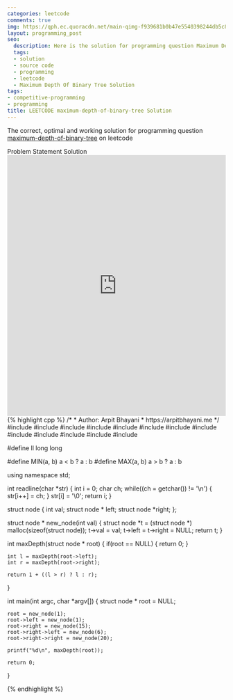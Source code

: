 ```yaml
---
categories: leetcode
comments: true
img: https://qph.ec.quoracdn.net/main-qimg-f939681b0b47e5540398244db5c8966f?convert_to_webp=true
layout: programming_post
seo:
  description: Here is the solution for programming question Maximum Depth Of Binary Tree on leetcode
  tags:
  - solution
  - source code
  - programming
  - leetcode
  - Maximum Depth Of Binary Tree Solution
tags:
- competitive-programming
- programming
title: LEETCODE maximum-depth-of-binary-tree Solution
---
```

The correct, optimal and working solution for programming question [maximum-depth-of-binary-tree](https://leetcode.com/problems/maximum-depth-of-binary-tree/) on leetcode

<div class="ui secondary pointing large menu">
  <a class="grey item" data-tab="problem-statement">
    Problem Statement
  </a>
  <a class="active item grey" data-tab="solution">
    Solution
  </a>
</div>
<div class="ui bottom attached tab" data-tab="problem-statement">
    <iframe src="https://leetcode.com/problems/maximum-depth-of-binary-tree/" width="100%" height="600px" style="overflow: scroll; border: none;"></iframe>
</div>
<div class="ui bottom attached active tab" data-tab="solution">
{% highlight cpp %}
/*
 *  Author: Arpit Bhayani
 *  https://arpitbhayani.me
 */
#include <cmath>
#include <cstdio>
#include <cstdlib>
#include <climits>
#include <deque>
#include <iostream>
#include <list>
#include <limits>
#include <map>
#include <queue>
#include <set>
#include <stack>
#include <vector>

#define ll long long

#define MIN(a, b) a < b ? a : b
#define MAX(a, b) a > b ? a : b

using namespace std;

int readline(char *str) {
    int i = 0;
    char ch;
    while((ch = getchar()) != '\n') {
        str[i++] = ch;
    }
    str[i] = '\0';
    return i;
}

struct node {
    int val;
    struct node * left;
    struct node *right;
};


struct node * new_node(int val) {
    struct node *t = (struct node *) malloc(sizeof(struct node));
    t->val = val;
    t->left = t->right = NULL;
    return t;
}


int maxDepth(struct node * root) {
    if(root == NULL) {
        return 0;
    }

    int l = maxDepth(root->left);
    int r = maxDepth(root->right);

    return 1 + ((l > r) ? l : r);
}

int main(int argc, char *argv[]) {
    struct node * root = NULL;

    root = new_node(1);
    root->left = new_node(1);
    root->right = new_node(15);
    root->right->left = new_node(6);
    root->right->right = new_node(20);

    printf("%d\n", maxDepth(root));

    return 0;
}

{% endhighlight %}
</div>
